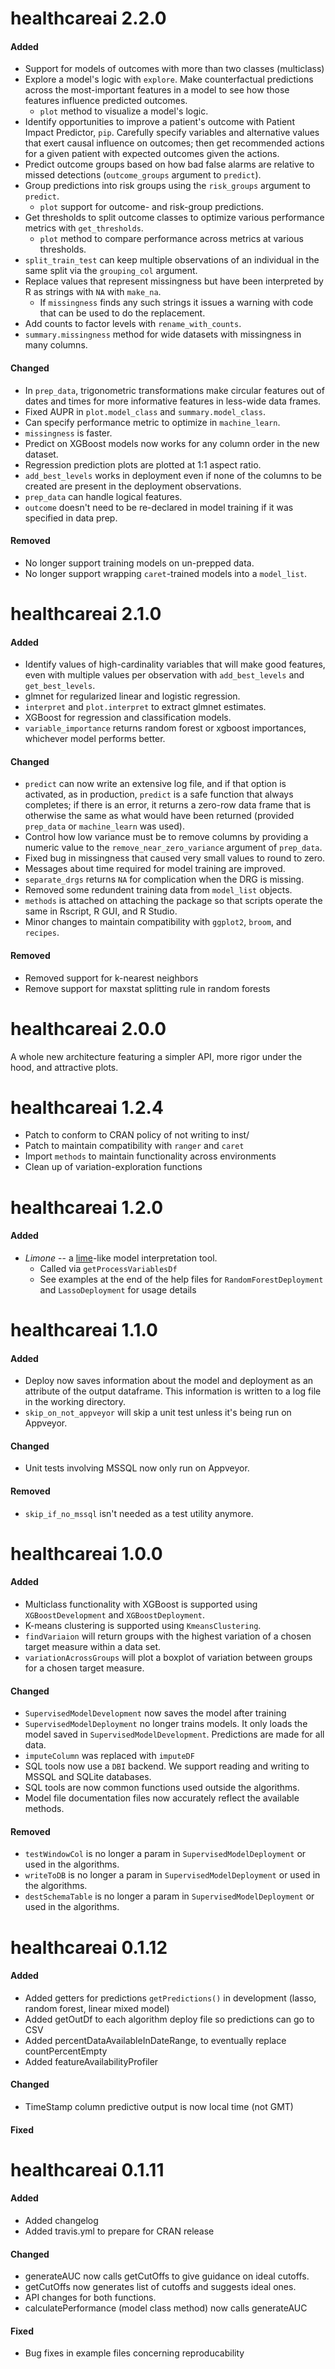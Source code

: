 # healthcareai 2.2.0

#### Added

- Support for models of outcomes with more than two classes (multiclass)
- Explore a model's logic with `explore`. Make counterfactual predictions across the most-important features in a model to see how those features influence predicted outcomes.
    + `plot` method to visualize a model's logic.
- Identify opportunities to improve a patient's outcome with Patient Impact Predictor, `pip`. Carefully specify variables and alternative values that exert causal influence on outcomes; then get recommended actions for a given patient with expected outcomes given the actions.
- Predict outcome groups based on how bad false alarms are relative to missed detections (`outcome_groups` argument to `predict`).
- Group predictions into risk groups using the `risk_groups` argument to `predict`.
    + `plot` support for outcome- and risk-group predictions.
- Get thresholds to split outcome classes to optimize various performance metrics with `get_thresholds`.
    + `plot` method to compare performance across metrics at various thresholds.
- `split_train_test` can keep multiple observations of an individual in the same split via the `grouping_col` argument.
- Replace values that represent missingness but have been interpreted by R as strings with `NA` with `make_na`.
    + If `missingness` finds any such strings it issues a warning with code that can be used to do the replacement.
- Add counts to factor levels with `rename_with_counts`.
- `summary.missingness` method for wide datasets with missingness in many columns.

#### Changed

- In `prep_data`, trigonometric transformations make circular features out of dates and times for more informative features in less-wide data frames.
- Fixed AUPR in `plot.model_class` and `summary.model_class`.
- Can specify performance metric to optimize in `machine_learn`.
- `missingness` is faster.
- Predict on XGBoost models now works for any column order in the new dataset.
- Regression prediction plots are plotted at 1:1 aspect ratio.
- `add_best_levels` works in deployment even if none of the columns to be created are present in the deployment observations.
- `prep_data` can handle logical features.
- `outcome` doesn't need to be re-declared in model training if it was specified in data prep.

#### Removed

- No longer support training models on un-prepped data.
- No longer support wrapping `caret`-trained models into a `model_list`.

# healthcareai 2.1.0

#### Added

- Identify values of high-cardinality variables that will make good features, even with multiple values per observation with `add_best_levels` and `get_best_levels`.
- glmnet for regularized linear and logistic regression.
- `interpret` and `plot.interpret` to extract glmnet estimates.
- XGBoost for regression and classification models.
- `variable_importance` returns random forest or xgboost importances, whichever model performs better.

#### Changed

- `predict` can now write an extensive log file, and if that option is activated, as in production, `predict` is a safe function that always completes; if there is an error, it returns a zero-row data frame that is otherwise the same as what would have been returned (provided `prep_data` or `machine_learn` was used).
- Control how low variance must be to remove columns by providing a numeric value to the `remove_near_zero_variance` argument of `prep_data`.
- Fixed bug in missingness that caused very small values to round to zero.
- Messages about time required for model training are improved.
- `separate_drgs` returns `NA` for complication when the DRG is missing.
- Removed some redundent training data from `model_list` objects.
- `methods` is attached on attaching the package so that scripts operate the same in Rscript, R GUI, and R Studio.
- Minor changes to maintain compatibility with `ggplot2`, `broom`, and `recipes`.

#### Removed

- Removed support for k-nearest neighbors
- Remove support for maxstat splitting rule in random forests

# healthcareai 2.0.0

A whole new architecture featuring a simpler API, more rigor under the hood, and attractive plots. 

# healthcareai 1.2.4

- Patch to conform to CRAN policy of not writing to inst/
- Patch to maintain compatibility with `ranger` and `caret`
- Import `methods` to maintain functionality across environments
- Clean up of variation-exploration functions

# healthcareai 1.2.0

#### Added
- *Limone* -- a [lime](https://www.oreilly.com/learning/introduction-to-local-interpretable-model-agnostic-explanations-lime)-like model interpretation tool.
    - Called via `getProcessVariablesDf`
    - See examples at the end of the help files for `RandomForestDeployment` and `LassoDeployment` for usage details

# healthcareai 1.1.0

#### Added
- Deploy now saves information about the model and deployment as an attribute of the output dataframe. This information is written to a log file in the working directory.
- `skip_on_not_appveyor` will skip a unit test unless it's being run on Appveyor.

#### Changed
- Unit tests involving MSSQL now only run on Appveyor.

#### Removed
- `skip_if_no_mssql` isn't needed as a test utility anymore.


# healthcareai 1.0.0

#### Added
- Multiclass functionality with XGBoost is supported using `XGBoostDevelopment` and `XGBoostDeployment`. 
- K-means clustering is supported using `KmeansClustering`.
- `findVariaion` will return groups with the highest variation of a chosen target measure within a data set.
- `variationAcrossGroups` will plot a boxplot of variation between groups for a chosen target measure.

#### Changed
- `SupervisedModelDevelopment` now saves the model after training
- `SupervisedModelDeployment` no longer trains models. It only loads the model saved in `SupervisedModelDevelopment`. Predictions are made for all data.
- `imputeColumn` was replaced with `imputeDF`
- SQL tools now use a `DBI` backend. We support reading and writing to MSSQL and SQLite databases.
- SQL tools are now common functions used outside the algorithms.
- Model file documentation files now accurately reflect the available methods.

#### Removed
- `testWindowCol` is no longer a param in `SupervisedModelDeployment` or used in the algorithms.
- `writeToDB` is no longer a param in `SupervisedModelDeployment` or used in the algorithms.
- `destSchemaTable` is no longer a param in `SupervisedModelDeployment` or used in the algorithms.

# healthcareai 0.1.12

#### Added
- Added getters for predictions `getPredictions()` in development (lasso, random forest, linear mixed model)
- Added getOutDf to each algorithm deploy file so predictions can go to CSV
- Added percentDataAvailableInDateRange, to eventually replace countPercentEmpty
- Added featureAvailabilityProfiler

#### Changed
- TimeStamp column predictive output is now local time (not GMT)

#### Fixed

# healthcareai 0.1.11

#### Added

- Added changelog
- Added travis.yml to prepare for CRAN release

#### Changed

- generateAUC now calls getCutOffs to give guidance on ideal cutoffs.
- getCutOffs now generates list of cutoffs and suggests ideal ones.
- API changes for both functions.
- calculatePerformance (model class method) now calls generateAUC

#### Fixed
- Bug fixes in example files concerning reproducability
